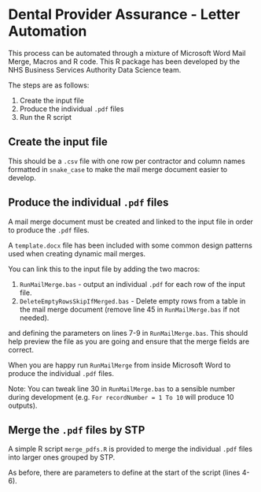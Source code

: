 # Dental Provider Assurance - Letter Automation

This process can be automated through a mixture of Microsoft Word Mail Merge, Macros and R code. This R package has been developed by the NHS Business Services Authority Data Science team.

The steps are as follows:

1. Create the input file
2. Produce the individual `.pdf` files
3. Run the R script

## Create the input file

This should be a `.csv` file with one row per contractor and column names formatted in `snake_case` to make the mail merge document easier to develop.

## Produce the individual `.pdf` files

A mail merge document must be created and linked to the input file in order to produce the `.pdf` files. 

A `template.docx` file has been included with some common design patterns used when creating dynamic mail merges.

You can link this to the input file by adding the two macros:
1. `RunMailMerge.bas` - output an individual `.pdf` for each row of the input file.
2. `DeleteEmptyRowsSkipIfMerged.bas` - Delete empty rows from a table in the mail merge document (remove line 45 in `RunMailMerge.bas` if not needed).

and defining the parameters on lines 7-9 in `RunMailMerge.bas`. This should help preview the file as you are going and ensure that the merge fields are correct.

When you are happy run `RunMailMerge` from inside Microsoft Word to produce the individual `.pdf` files.

Note: You can tweak line 30 in `RunMailMerge.bas` to a sensible number during development (e.g. `For recordNumber = 1 To 10` will produce 10 outputs).

## Merge the `.pdf` files by STP 

A simple R script `merge_pdfs.R` is provided to merge the individual `.pdf` files into larger ones grouped by STP.

As before, there are parameters to define at the start of the script (lines 4-6).

